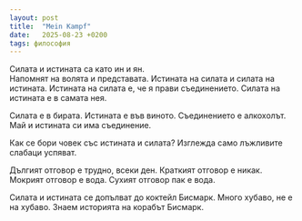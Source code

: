 ```yaml
---
layout: post
title:  "Mein Kampf"
date:   2025-08-23 +0200
tags: философия
---
```

Силата и истината са като ин и ян.  
Напомнят на волята и представата.
Истината на силата и силата на истината.
Истината на силата е, че я прави съединението.
Силата на истината е в самата нея.

Силата е в бирата.
Истината е във виното.
Съединението е алкохолът.
Май и истината си има съединение.

Как се бори човек със истината и силата?
Изглежда само лъжливите слабаци успяват.

Дългият отговор е трудно, всеки ден.
Краткият отговор е никак.
Мокрият отговор е вода.
Сухият отговор пак е водa.

Силата и истината се допълват до коктейл Бисмарк.
Много хубаво, не е на хубаво.
Знаем историята на корабът Бисмарк.


